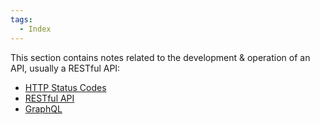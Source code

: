 ```yaml
---
tags:
  - Index
---
```


This section contains notes related to the development & operation of an API, usually a RESTful API:

- [HTTP Status Codes](HTTP-Status.md)
- [RESTful API](RESTful-API.md)
- [GraphQL](GraphQL/Intro.md)
